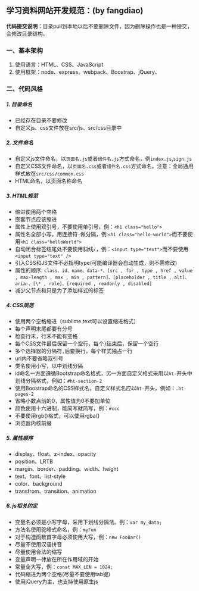 ## 学习资料网站开发规范：(by fangdiao)

**代码提交说明**：目录pull到本地以后不要删除文件，因为删除操作也是一种提交，会修改目录结构。

### 一、基本架构

1. 使用语言：HTML、CSS、JavaScript
2. 使用框架：node、express、webpack、Boostrap、jQuery、

### 二、代码风格

##### 1. 目录命名

 * 已经存在目录不要修改
 * 自定义js、css文件放在src/js、src/css目录中

##### 2. 文件命名
 * 自定义js文件命名，以`页面名.js`或者`组件名.js`方式命名，例`index.js`,`sign.js`
 * 自定义CSS文件命名，以`页面名.css`或者`组件名.css`方式命名，注意：全局通用样式放在`src/css/common.css`
 * HTML命名，以页面名称命名

##### 3. HTML规范
 * 缩进使用两个空格
 * 嵌套节点应该缩进
 * 属性上使用双引号，不要使用单引号，例：`<h1 class="hello">`
 * 属性名全部小写，用连接符`-`做分隔，例:`<h1 class="hello-world">`而不要使用`<h1 class="helloWorld">`
 * 自动闭合标签结尾处不要使用斜线`/`，例：`<input type="text">`而不要使用`<input type="text" />`
 * 引入CSS和JS文件不必指明type(可能编译器会自动生成，则不需修改)
 * 属性的顺序: ```class、id、name、data-*、[src , for , type , href , value , max-length , max , min , pattern]、[placeholder , title , alt]、aria-、[\* , role]、[required , readonly , disabled]```
 * 减少父节点和只是为了添加样式的标签

##### 4. CSS规范

 * 使用两个空格缩进（sublime text可以设置缩进格式）
 * 每个声明末尾都要有分号
 * 检查行末，行末不能有空格
 * 每个CSS文件最后保留一个空行，每个`}`结束后，保留一个空行
 * 多个选择器的分隔符`,`后要换行，每个样式独占一行
 * url内不要省略双引号
 * 类名使用小写，以中划线分隔
 * id命名一方面遵循Bootstrap命名格式，另一方面自定义格式采用以`ht-`开头中划线分隔格式，例如：`#ht-section-2`
 * 使用Boostrap命名的CSS样式名，自定义样式名应以`ht-`开头，例如：`.ht-pages-2`
 * 省略小数点前的0，属性值为0不要加单位
 * 颜色使用十六进制，能简写就简写，例：`#ccc`
 * 不要使用rgb()格式，可以使用rgba()
 * 浏览器内核前缀

##### 5. 属性顺序

 * display、float、z-index、opacity
 * position、LRTB
 * margin、border、padding、width、height
 * text、font、list-style
 * color、background
 * transfrom、transition、animation

##### 6. js相关约定

 * 变量名必须是小写字母，采用下划线分隔法。例：`var my_data;`
 * 方法名使用驼峰式命名，例：`myFun`
 * 对于构造函数首字母必须使用大写，例：`new FooBar()`
 * 尽量不使用汉语拼音
 * 尽量使用合法的缩写
 * 变量声明一律放在所在作用域的开始
 * 常量全大写，例：`const MAX_LEN = 1024;`
 * 代码缩进为两个空格(尽量不要使用tab键)
 * 使用jQuery为主，也支持使用原生js
